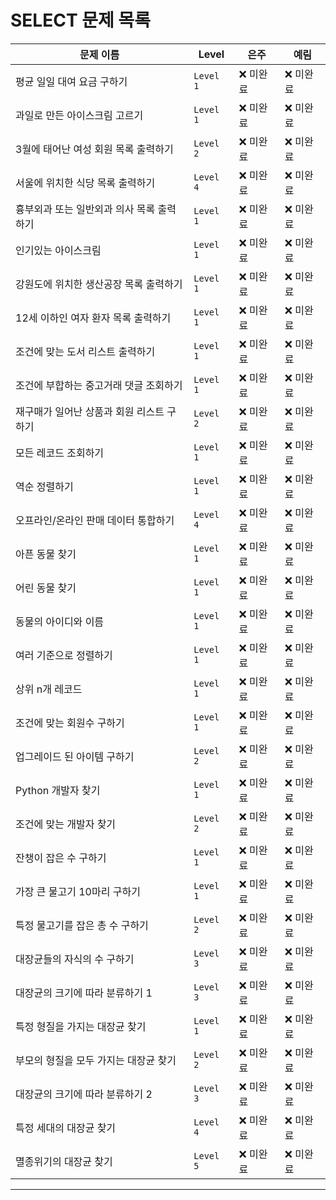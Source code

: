 # SELECT 문제 목록



| **문제 이름**                                     | **Level**  | **은주**    | **예림**    |
|---------------------------------------------------|------------|-------------|-------------|
| 평균 일일 대여 요금 구하기                      | `Level 1`  | ❌ 미완료   | ❌ 미완료   |
| 과일로 만든 아이스크림 고르기                   | `Level 1`  | ❌ 미완료   | ❌ 미완료   |
| 3월에 태어난 여성 회원 목록 출력하기            | `Level 2`  | ❌ 미완료   | ❌ 미완료   |
| 서울에 위치한 식당 목록 출력하기                | `Level 4`  | ❌ 미완료   | ❌ 미완료   |
| 흉부외과 또는 일반외과 의사 목록 출력하기       | `Level 1`  | ❌ 미완료   | ❌ 미완료   |
| 인기있는 아이스크림                             | `Level 1`  | ❌ 미완료   | ❌ 미완료   |
| 강원도에 위치한 생산공장 목록 출력하기          | `Level 1`  | ❌ 미완료   | ❌ 미완료   |
| 12세 이하인 여자 환자 목록 출력하기            | `Level 1`  | ❌ 미완료   | ❌ 미완료   |
| 조건에 맞는 도서 리스트 출력하기               | `Level 1`  | ❌ 미완료   | ❌ 미완료   |
| 조건에 부합하는 중고거래 댓글 조회하기         | `Level 1`  | ❌ 미완료   | ❌ 미완료   |
| 재구매가 일어난 상품과 회원 리스트 구하기       | `Level 2`  | ❌ 미완료   | ❌ 미완료   |
| 모든 레코드 조회하기                           | `Level 1`  | ❌ 미완료   | ❌ 미완료   |
| 역순 정렬하기                                  | `Level 1`  | ❌ 미완료   | ❌ 미완료   |
| 오프라인/온라인 판매 데이터 통합하기           | `Level 4`  | ❌ 미완료   | ❌ 미완료   |
| 아픈 동물 찾기                                 | `Level 1`  | ❌ 미완료   | ❌ 미완료   |
| 어린 동물 찾기                                 | `Level 1`  | ❌ 미완료   | ❌ 미완료   |
| 동물의 아이디와 이름                           | `Level 1`  | ❌ 미완료   | ❌ 미완료   |
| 여러 기준으로 정렬하기                         | `Level 1`  | ❌ 미완료   | ❌ 미완료   |
| 상위 n개 레코드                                | `Level 1`  | ❌ 미완료   | ❌ 미완료   |
| 조건에 맞는 회원수 구하기                      | `Level 1`  | ❌ 미완료   | ❌ 미완료   |
| 업그레이드 된 아이템 구하기                    | `Level 2`  | ❌ 미완료   | ❌ 미완료   |
| Python 개발자 찾기                             | `Level 1`  | ❌ 미완료   | ❌ 미완료   |
| 조건에 맞는 개발자 찾기                        | `Level 2`  | ❌ 미완료   | ❌ 미완료   |
| 잔챙이 잡은 수 구하기                          | `Level 1`  | ❌ 미완료   | ❌ 미완료   |
| 가장 큰 물고기 10마리 구하기                   | `Level 1`  | ❌ 미완료   | ❌ 미완료   |
| 특정 물고기를 잡은 총 수 구하기                | `Level 2`  | ❌ 미완료   | ❌ 미완료   |
| 대장균들의 자식의 수 구하기                    | `Level 3`  | ❌ 미완료   | ❌ 미완료   |
| 대장균의 크기에 따라 분류하기 1                | `Level 3`  | ❌ 미완료   | ❌ 미완료   |
| 특정 형질을 가지는 대장균 찾기                 | `Level 1`  | ❌ 미완료   | ❌ 미완료   |
| 부모의 형질을 모두 가지는 대장균 찾기          | `Level 2`  | ❌ 미완료   | ❌ 미완료   |
| 대장균의 크기에 따라 분류하기 2                | `Level 3`  | ❌ 미완료   | ❌ 미완료   |
| 특정 세대의 대장균 찾기                        | `Level 4`  | ❌ 미완료   | ❌ 미완료   |
| 멸종위기의 대장균 찾기                         | `Level 5`  | ❌ 미완료   | ❌ 미완료   |

---